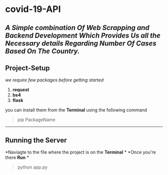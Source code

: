 # covid-19-API

*A Simple combination Of Web Scrapping and Backend Development Which Provides Us all the Necessary details Regarding Number Of Cases Based On The Country.*
---

## Project-Setup

*we require few packages before getting started*
1. **request**
2. **bs4**
3. **flask**

you can install them from the **Terminal** using the following command
> pip PackageName
---
## Running the Server

*Naviagte to the file where the project is on the **Terminal** *
*Once you're there **Run** *
> python app.py

